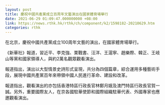 ```yaml
---
layout: post
title: 慶祝中國共產黨成立百周年文藝演出在國家體育場舉行
date: 2021-06-29 01:09:47.000000000 +08:00
link: https://news.rthk.hk/rthk/ch/component/k2/1598182-20210629.htm
categories: rthk
---
```


在北京，慶祝中國共產黨成立100周年文藝的演出，在國家體育場舉行。

《新華社》報道，習近平、李克強、栗戰書、汪洋、王滬寧、趙樂際、韓正、王岐山等黨和國家領導人，與約2萬名觀眾觀看演出。

報道指出，演出以大型情景史詩形式呈現，共分為四個篇章，綜合運用多種藝術手段，展現中國共產黨百年來帶領中國人民進行革命、建設和改革。

報道指出，觀看演出的亦包括香港特區行政長官林鄭月娥及澳門特區行政長官賀一誠。另外，重要國際友人，在京各國駐華使節和國際組織駐華代表、外國專家也應邀觀看演出。
